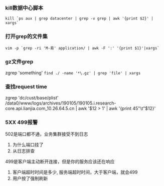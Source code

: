 ### kill数据中心脚本
```
kill `ps aux | grep datacenter | grep -v grep | awk '{print $2}' | xargs`
```

### 打开grep的文件集
```
vim -p `grep -ri 'M-易' application/ | awk -F ':' '{print $1}'|xargs`
```

### gz文件grep
zgrep 'something' `find ./ -name '*\.gz' | grep 'file' | xargs`


### 查找request time
zgrep 'dc/cust/base/plist' /data0/www/logs/archives/190105/190105.i.research-core.api.lianjia.com_10.26.64.5.cn | awk '$12 > 1' | awk '{print $4$5"\t"$12}'

### 5XX 499报警
502是端口都不通，业务集群接受不到日志

1. 为什么端口挂了
2. 从日志排查

499是客户端主动断开连接，但是你的服务应该还在响应

1. 客户端超时时间是多少, 服务端超时时间，大于客户端，就会499
2. 用户按了强制刷新
